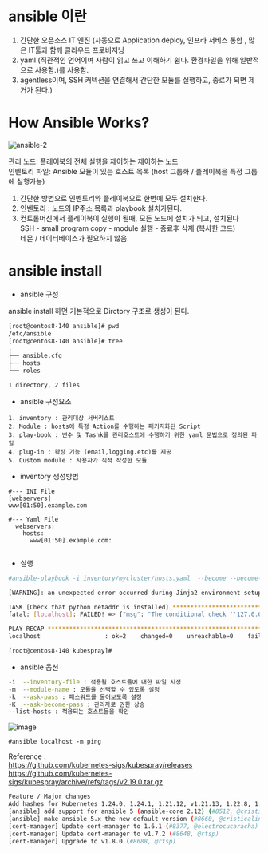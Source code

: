 # ansible 이란    

1. 간단한 오픈소스 IT 엔진 (자동으로 Application deploy, 인프라 서비스 통합 , 많은 IT툴과 함께 클라우드 프로비저닝  
2. yaml (직관적인 언어이며 사람이 읽고 쓰고 이해하기 쉽다.  환경파일을 위해 일반적으로 사용함.)를 사용함.   
3. agentless이며, SSH 커텍션을 연결해서 간단한 모듈를 실행하고, 종료가 되면 제거가 된다.)  


# How Ansible Works?  
![ansible-2](https://user-images.githubusercontent.com/39255123/180646634-35389fd9-c1be-4511-bbbd-e2c8ba98586b.png)  

관리 노드: 플레이북의 전체 실행을 제어하는 제어하는 노드  
인벤토리 파일: Ansible 모듈이 있는 호스트 목록  (host 그룹화 / 플레이북을 특정 그룹에 실행가능)   
  
  
1. 간단한 방법으로 인벤토리와 플레이북으로 한번에 모두 설치한다.  
2. 인벤토리 :  노드의 IP주소 목록과 playbook 설치가된다.  
3. 컨트롤머신에서 플레이북이 실행이 될때, 모든 노드에 설치가 되고, 설치된다  
   SSH - small program copy -  module 실행 - 종료후 삭제 (복사한 코드)   
   데몬 / 데이터베이스가 필요하지 않음.
 


# ansible install  


- ansible 구성

ansible install 하면 기본적으로 Dirctory 구조로 생성이 된다.
```bash
[root@centos8-140 ansible]# pwd
/etc/ansible
[root@centos8-140 ansible]# tree
.
├── ansible.cfg
├── hosts
└── roles

1 directory, 2 files
```

- ansible 구성요소
```
1. inventory : 관리대상 서버리스트
2. Module : hosts에 특정 Action를 수행하는 패키지화된 Script 
3. play-book : 변수 및 Tashk를 관리호스트에 수행하기 위한 yaml 문법으로 정의된 파일
4. plug-in : 확장 기능 (email,logging.etc)를 제공
5. Custom module : 사용자가 직적 작성한 모듈
```

- inventory 생성방법
```
#--- INI File
[webservers]
www[01:50].example.com
 
#--- Yaml File
  webservers:
    hosts:
      www[01:50].example.com:
      
```

- 실행
```bash
#ansible-playbook -i inventory/mycluster/hosts.yaml  --become --become-user=root cluster.yml
```

```bash
[WARNING]: an unexpected error occurred during Jinja2 environment setup: unable to locate collection ansible.netcommon

TASK [Check that python netaddr is installed] **************************************************************************************************************************
fatal: [localhost]: FAILED! => {"msg": "The conditional check ''127.0.0.1' | ipaddr' failed. The error was: template error while templating string: unable to locate collection ansible.netcommon. String: {% if '127.0.0.1' | ipaddr %} True {% else %} False {% endif %}"}

PLAY RECAP *************************************************************************************************************************************************************
localhost                  : ok=2    changed=0    unreachable=0    failed=1    skipped=0    rescued=0    ignored=0   

[root@centos8-140 kubespray]# 

``` 
- ansible 옵션
```bash
-i  --inventory-file : 적용될 호스트들에 대한 파일 지정
-m  --module-name : 모듈을 선택할 수 있도록 설정
-k  --ask-pass : 패스워드를 물어보도록 설정
-K  --ask-become-pass : 관리자로 권한 상승
--list-hosts : 적용되는 호스트들을 확인
```

![image](https://user-images.githubusercontent.com/39255123/178524117-e1a1bcc6-5150-4480-9dbc-f5c63d05f4fc.png)
```
#ansible localhost -m ping
```
  

Reference :  
https://github.com/kubernetes-sigs/kubespray/releases  
https://github.com/kubernetes-sigs/kubespray/archive/refs/tags/v2.19.0.tar.gz  
```bash  
Feature / Major changes
Add hashes for Kubernetes 1.24.0, 1.24.1, 1.21.12, v1.21.13, 1.22.8, 1.22.9, v1.22.10, 1.21.11, 1.23.5, 1.23.6, v1.23.7 and make kubernetes v1.23.7 default (#8628, #8746, #8783, #8876, #8760, @mzaian, @cristicalin)
[ansible] add support for ansible 5 (ansible-core 2.12) (#8512, @cristicalin)
[ansible] make ansible 5.x the new default version (#8660, @cristicalin)
[cert-manager] Update cert-manager to 1.6.1 (#8377, @electrocucaracha)
[cert-manager] Update cert-manager to v1.7.2 (#8648, @rtsp)
[cert-manager] Upgrade to v1.8.0 (#8688, @rtsp)
```  
